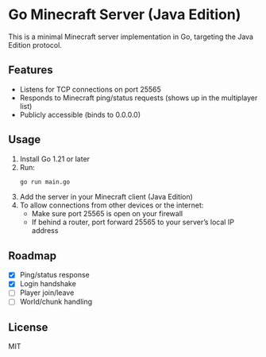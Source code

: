 # Go Minecraft Server (Java Edition)

This is a minimal Minecraft server implementation in Go, targeting the Java Edition protocol.

## Features
- Listens for TCP connections on port 25565
- Responds to Minecraft ping/status requests (shows up in the multiplayer list)
- Publicly accessible (binds to 0.0.0.0)

## Usage

1. Install Go 1.21 or later
2. Run:
   ```sh
   go run main.go
   ```
3. Add the server in your Minecraft client (Java Edition)
4. To allow connections from other devices or the internet:
   - Make sure port 25565 is open on your firewall
   - If behind a router, port forward 25565 to your server’s local IP address

## Roadmap
- [x] Ping/status response
- [x] Login handshake
- [ ] Player join/leave
- [ ] World/chunk handling

## License
MIT
